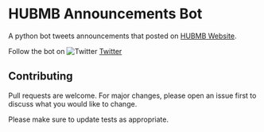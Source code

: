 # HUBMB Announcements Bot
A python bot tweets announcements that posted on [HUBMB Website](http://cs.hacettepe.edu.tr/).

Follow the bot on  ![Twitter](http://i.imgur.com/wWzX9uB.png) [Twitter](https://twitter.com/hu_bbm)

## Contributing

Pull requests are welcome. For major changes, please open an issue first to discuss what you would like to change.

Please make sure to update tests as appropriate.
